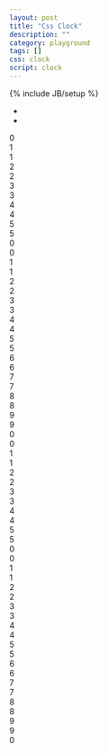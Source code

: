 ```yaml
---
layout: post
title: "Css Clock"
description: ""
category: playground
tags: []
css: clock
script: clock
---
```

{% include JB/setup %}
<div id="clock">
    <ul class="button-bar" id="clock-buttons">
        <li class="pause-button toggle-button"></li>
        <li class="reset-button toggle-button"></li>
    </ul>
    <div id="screen" class="plastic-border">
        <div id="decaminute" class="time">
            <div class="digit zero">
                <div class="front">0</div>
                <div class="back">1</div>
            </div>
            <div class="digit one">
                <div class="front">1</div>
                <div class="back">2</div>
            </div>
            <div class="digit two">
                <div class="front">2</div>
                <div class="back">3</div>
            </div>
            <div class="digit three">
                <div class="front">3</div>
                <div class="back">4</div>
            </div>
            <div class="digit four">
                <div class="front">4</div>
                <div class="back">5</div>
            </div>
            <div class="digit five">
                <div class="front">5</div>
                <div class="back">0</div>
            </div>
        </div>
        <div id="minute" class="time">
            <div class="digit zero">
                <div class="front">0</div>
                <div class="back">1</div>
            </div>
            <div class="digit one">
                <div class="front">1</div>
                <div class="back">2</div>
            </div>
            <div class="digit two">
                <div class="front">2</div>
                <div class="back">3</div>
            </div>
            <div class="digit three">
                <div class="front">3</div>
                <div class="back">4</div>
            </div>
            <div class="digit four">
                <div class="front">4</div>
                <div class="back">5</div>
            </div>
            <div class="digit five">
                <div class="front">5</div>
                <div class="back">6</div>
            </div>
            <div class="digit six">
                <div class="front">6</div>
                <div class="back">7</div>
            </div>
            <div class="digit seven">
                <div class="front">7</div>
                <div class="back">8</div>
            </div>
            <div class="digit eight">
                <div class="front">8</div>
                <div class="back">9</div>
            </div>
            <div class="digit nine">
                <div class="front">9</div>
                <div class="back">0</div>
            </div>
        </div>
        <div id="decasecond" class="time">
            <div class="digit zero">
                <div class="face front">0</div>
                <div class="back">1</div>
            </div>
            <div class="digit one">
                <div class="front">1</div>
                <div class="back">2</div>
            </div>
            <div class="digit two">
                <div class="front">2</div>
                <div class="back">3</div>
            </div>
            <div class="digit three">
                <div class="front">3</div>
                <div class="back">4</div>
            </div>
            <div class="digit four">
                <div class="front">4</div>
                <div class="back">5</div>
            </div>
            <div class="digit five">
                <div class="front">5</div>
                <div class="back">0</div>
            </div>
        </div>
        <div id="second" class="time">
            <div class="digit zero">
                <div class="front">0</div>
                <div class="back">1</div>
            </div>
            <div class="digit one">
                <div class="front">1</div>
                <div class="back">2</div>
            </div>
            <div class="digit two">
                <div class="front">2</div>
                <div class="back">3</div>
            </div>
            <div class="digit three">
                <div class="front">3</div>
                <div class="back">4</div>
            </div>
            <div class="digit four">
                <div class="front">4</div>
                <div class="back">5</div>
            </div>
            <div class="digit five">
                <div class="front">5</div>
                <div class="back">6</div>
            </div>
            <div class="digit six">
                <div class="front">6</div>
                <div class="back">7</div>
            </div>
            <div class="digit seven">
                <div class="front">7</div>
                <div class="back">8</div>
            </div>
            <div class="digit eight">
                <div class="front">8</div>
                <div class="back">9</div>
            </div>
            <div class="digit nine">
                <div class="front">9</div>
                <div class="back">0</div>
            </div>
        </div>
    </div>
</div>
